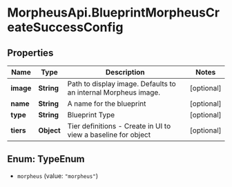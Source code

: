 # MorpheusApi.BlueprintMorpheusCreateSuccessConfig

## Properties

Name | Type | Description | Notes
------------ | ------------- | ------------- | -------------
**image** | **String** | Path to display image. Defaults to an internal Morpheus image. | [optional] 
**name** | **String** | A name for the blueprint | [optional] 
**type** | **String** | Blueprint Type | [optional] 
**tiers** | **Object** | Tier definitions - Create in UI to view a baseline for object | [optional] 



## Enum: TypeEnum


* `morpheus` (value: `"morpheus"`)




